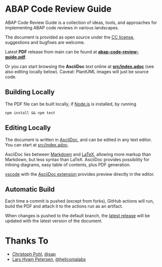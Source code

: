 # ABAP Code Review Guide
ABAP Code Review Guide is a collection of ideas, tools, and approaches for implementing ABAP code reviews in various landscapes.

The document is provided as open source under the [CC license](../LICENSE), suggestions and bugfixes are welcome.

Latest **PDF** release from main can be found at **[abap-code-review-guide.pdf](https://github.com/SAP/styleguides/releases/download/latest/abap-code-review-guide.pdf)**.

Or you can start browsing the **AsciiDoc** *text* online at **[src/index.adoc](src/index.adoc)** (see also editing locally below). Caveat: PlantUML images will just be source code.

## Building Locally
The PDF file can be built locally, if [Node.js](https://nodejs.org/en/) is installed, by running

`npm install && npm test`

## Editing Locally
The document is written in [AsciiDoc](https://asciidoc.org), and can be edited in any text editor. 
You can start at [src/index.adoc](src/index.adoc).

AsciiDoc lies between [Markdown](https://en.wikipedia.org/wiki/Markdown) and [LaTeX](https://en.wikipedia.org/wiki/LaTeX), allowing more markup than Markdown, but less syntax than LaTeX. AsciiDoc provides possibility for inlining diagrams, easy table of contents, plus PDF generation.

[vscode](https://code.visualstudio.com) with the [AsciiDoc extension](https://marketplace.visualstudio.com/items?itemName=asciidoctor.asciidoctor-vscode) provides preview directly in the editor.

## Automatic Build
Each time a commit is pushed (except from forks), GitHub actions will run, build the PDF and attach it to the actions run as an artifact.

When changes is pushed to the default branch, the [latest release](https://github.com/SAP/styleguides/releases/download/latest/abap-code-review-guide.pdf) will be updated with the latest version of the document.

# Thanks To
* [Christoph Pohl](https://github.com/xtough/), [@sap](https://github.com/sap)
* [Lars Hvam Petersen](https://github.com/larshp), [@heliconialabs](https://github.com/heliconialabs)

